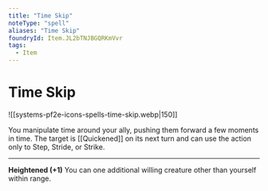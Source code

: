 ```yaml
---
title: "Time Skip"
noteType: "spell"
aliases: "Time Skip"
foundryId: Item.JL2bTNJBGQRKmVvr
tags:
  - Item
---
```


# Time Skip
![[systems-pf2e-icons-spells-time-skip.webp|150]]

You manipulate time around your ally, pushing them forward a few moments in time. The target is [[Quickened]] on its next turn and can use the action only to Step, Stride, or Strike.

* * *

**Heightened (+1)** You can one additional willing creature other than yourself within range.
